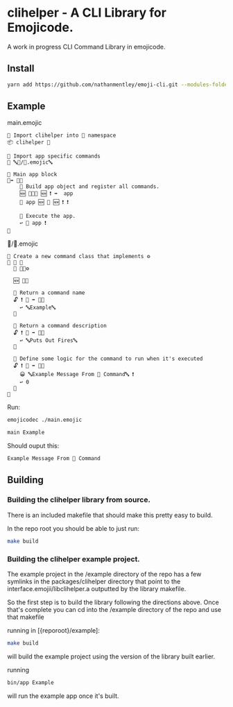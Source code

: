# clihelper - A CLI Library for Emojicode.

A work in progress CLI Command Library in emojicode.

## Install

```bash
yarn add https://github.com/nathanmentley/emoji-cli.git --modules-folder packages
```

## Example

main.emojic
```emojicode
💭 Import clihelper into 🐍 namespace
📦 clihelper 🐍

💭 Import app specific commands
📜 🔤👑/🚒.emojic🔤

💭 Main app block 
🏁➡️ 🔢🍇
    💭 Build app object and register all commands.
    🆕 🔶🐍🚂 🆕 ❗️ ➡️  app
    🔗 app 🆕 🚒 🆕 ❗️ ❗️

    💭 Execute the app.
    ↩️ 🏃 app ❗️
🍉
```

👑/🚒.emojic
```emojicode
💭 Create a new command class that implements ⚙
🐇 🚒 🍇
  🐊 🔶🐍⚙
  
  🆕 🍇🍉

  💭 Return a command name
  🔓 ❗️ 📛 ➡️ 🔡🍇
    ↩️ 🔤Example🔤
  🍉

  💭 Return a command description
  🔓 ❗️ 💬 ➡️ 🔡🍇
    ↩️ 🔤Puts Out Fires🔤
  🍉

  💭 Define some logic for the command to run when it's executed
  🔓 ❗️ 🏃 ➡️ 🔢🍇
    😀 🔤Example Message From 🚒 Command🔤 ❗️
    ↩️ 0
  🍉
🍉
```

Run:
```bash
emojicodec ./main.emojic
```
```bash
main Example
```

Should ouput this:
```bash
Example Message From 🚒 Command
```

## Building

### Building the clihelper library from source.
There is an included makefile that should make this pretty easy to build.

In the repo root you should be able to just run:
```bash
make build
```

### Building the clihelper example project.

The example project in the /example directory of the repo has a few symlinks in the packages/clihelper directory that point to the interface.emojii/libclihelper.a outputted by the library makefile.

So the first step is to build the library following the directions above. Once that's complete you can cd into the /example directory of the repo and use that makefile

running in [{reporoot}/example]: 
```bash
make build
```

will build the example project using the version of the library built earlier.

running
```bash
bin/app Example
```

will run the example app once it's built.
